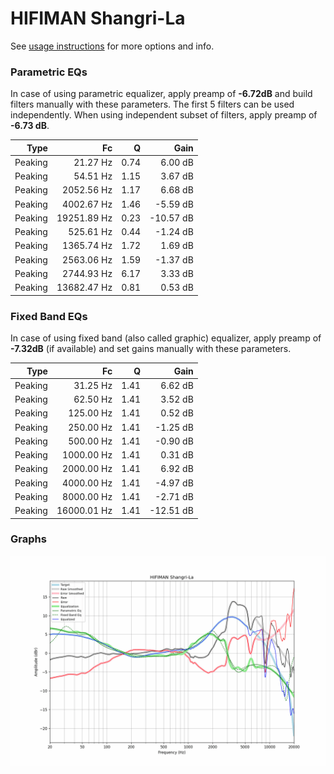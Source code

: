 # HIFIMAN Shangri-La
See [usage instructions](https://github.com/jaakkopasanen/AutoEq#usage) for more options and info.

### Parametric EQs
In case of using parametric equalizer, apply preamp of **-6.72dB** and build filters manually
with these parameters. The first 5 filters can be used independently.
When using independent subset of filters, apply preamp of **-6.73 dB**.

| Type    | Fc          |    Q | Gain      |
|--------:|------------:|-----:|----------:|
| Peaking | 21.27 Hz    | 0.74 | 6.00 dB   |
| Peaking | 54.51 Hz    | 1.15 | 3.67 dB   |
| Peaking | 2052.56 Hz  | 1.17 | 6.68 dB   |
| Peaking | 4002.67 Hz  | 1.46 | -5.59 dB  |
| Peaking | 19251.89 Hz | 0.23 | -10.57 dB |
| Peaking | 525.61 Hz   | 0.44 | -1.24 dB  |
| Peaking | 1365.74 Hz  | 1.72 | 1.69 dB   |
| Peaking | 2563.06 Hz  | 1.59 | -1.37 dB  |
| Peaking | 2744.93 Hz  | 6.17 | 3.33 dB   |
| Peaking | 13682.47 Hz | 0.81 | 0.53 dB   |

### Fixed Band EQs
In case of using fixed band (also called graphic) equalizer, apply preamp of **-7.32dB**
(if available) and set gains manually with these parameters.

| Type    | Fc          |    Q | Gain      |
|--------:|------------:|-----:|----------:|
| Peaking | 31.25 Hz    | 1.41 | 6.62 dB   |
| Peaking | 62.50 Hz    | 1.41 | 3.52 dB   |
| Peaking | 125.00 Hz   | 1.41 | 0.52 dB   |
| Peaking | 250.00 Hz   | 1.41 | -1.25 dB  |
| Peaking | 500.00 Hz   | 1.41 | -0.90 dB  |
| Peaking | 1000.00 Hz  | 1.41 | 0.31 dB   |
| Peaking | 2000.00 Hz  | 1.41 | 6.92 dB   |
| Peaking | 4000.00 Hz  | 1.41 | -4.97 dB  |
| Peaking | 8000.00 Hz  | 1.41 | -2.71 dB  |
| Peaking | 16000.01 Hz | 1.41 | -12.51 dB |

### Graphs
![](./HIFIMAN%20Shangri-La.png)